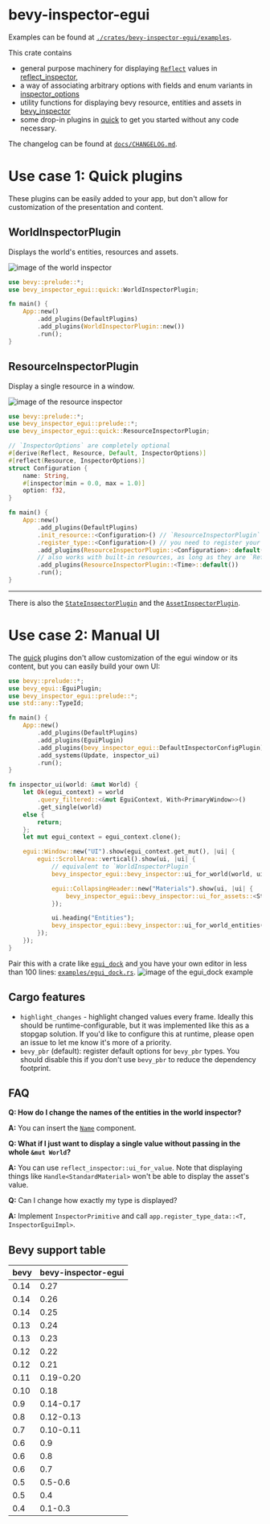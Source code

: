 # bevy-inspector-egui

Examples can be found at [`./crates/bevy-inspector-egui/examples`](./crates/bevy-inspector-egui/examples/).

This crate contains

- general purpose machinery for displaying [`Reflect`](bevy_reflect::Reflect) values in [reflect_inspector],
- a way of associating arbitrary options with fields and enum variants in [inspector_options]
- utility functions for displaying bevy resource, entities and assets in [bevy_inspector]
- some drop-in plugins in [quick] to get you started without any code necessary.

The changelog can be found at [`docs/CHANGELOG.md`](./docs/CHANGELOG.md).

# Use case 1: Quick plugins

These plugins can be easily added to your app, but don't allow for customization of the presentation and content.

## WorldInspectorPlugin

Displays the world's entities, resources and assets.

![image of the world inspector](https://raw.githubusercontent.com/jakobhellermann/bevy-inspector-egui/main/docs/images/world_inspector.png)

```rust
use bevy::prelude::*;
use bevy_inspector_egui::quick::WorldInspectorPlugin;

fn main() {
    App::new()
        .add_plugins(DefaultPlugins)
        .add_plugins(WorldInspectorPlugin::new())
        .run();
}
```

## ResourceInspectorPlugin

Display a single resource in a window.

![image of the resource inspector](https://raw.githubusercontent.com/jakobhellermann/bevy-inspector-egui/main/docs/images/resource_inspector.png)

```rust
use bevy::prelude::*;
use bevy_inspector_egui::prelude::*;
use bevy_inspector_egui::quick::ResourceInspectorPlugin;

// `InspectorOptions` are completely optional
#[derive(Reflect, Resource, Default, InspectorOptions)]
#[reflect(Resource, InspectorOptions)]
struct Configuration {
    name: String,
    #[inspector(min = 0.0, max = 1.0)]
    option: f32,
}

fn main() {
    App::new()
        .add_plugins(DefaultPlugins)
        .init_resource::<Configuration>() // `ResourceInspectorPlugin` won't initialize the resource
        .register_type::<Configuration>() // you need to register your type to display it
        .add_plugins(ResourceInspectorPlugin::<Configuration>::default())
        // also works with built-in resources, as long as they are `Reflect`
        .add_plugins(ResourceInspectorPlugin::<Time>::default())
        .run();
}
```

<hr>

There is also the [`StateInspectorPlugin`](quick::StateInspectorPlugin) and the [`AssetInspectorPlugin`](quick::AssetInspectorPlugin).

# Use case 2: Manual UI

The [quick] plugins don't allow customization of the egui window or its content, but you can easily build your own UI:

```rust
use bevy::prelude::*;
use bevy_egui::EguiPlugin;
use bevy_inspector_egui::prelude::*;
use std::any::TypeId;

fn main() {
    App::new()
        .add_plugins(DefaultPlugins)
        .add_plugins(EguiPlugin)
        .add_plugins(bevy_inspector_egui::DefaultInspectorConfigPlugin) // adds default options and `InspectorEguiImpl`s
        .add_systems(Update, inspector_ui)
        .run();
}

fn inspector_ui(world: &mut World) {
    let Ok(egui_context) = world
        .query_filtered::<&mut EguiContext, With<PrimaryWindow>>()
        .get_single(world)
    else {
        return;
    };
    let mut egui_context = egui_context.clone();

    egui::Window::new("UI").show(egui_context.get_mut(), |ui| {
        egui::ScrollArea::vertical().show(ui, |ui| {
            // equivalent to `WorldInspectorPlugin`
            bevy_inspector_egui::bevy_inspector::ui_for_world(world, ui);

            egui::CollapsingHeader::new("Materials").show(ui, |ui| {
                bevy_inspector_egui::bevy_inspector::ui_for_assets::<StandardMaterial>(world, ui);
            });

            ui.heading("Entities");
            bevy_inspector_egui::bevy_inspector::ui_for_world_entities(world, ui);
        });
    });
}
```

Pair this with a crate like [`egui_dock`](https://docs.rs/egui_dock/latest/egui_dock/) and you have your own editor in less than 100 lines: [`examples/egui_dock.rs`](https://github.com/jakobhellermann/bevy-inspector-egui/blob/main/crates/bevy-inspector-egui/examples/integrations/egui_dock.rs).
![image of the egui_dock example](https://raw.githubusercontent.com/jakobhellermann/bevy-inspector-egui/main/docs/images/egui_dock.png)

## Cargo features

- `highlight_changes` - highlight changed values every frame.
  Ideally this should be runtime-configurable, but it was implemented like this as a stopgap solution. If you'd like to configure this at runtime, please open an issue to let me know it's more of a priority.
- `bevy_pbr` (default): register default options for `bevy_pbr` types. You should disable this if you don't use `bevy_pbr` to reduce the dependency footprint.

## FAQ

**Q: How do I change the names of the entities in the world inspector?**

**A:** You can insert the [`Name`](https://docs.rs/bevy_core/latest/bevy_core/struct.Name.html) component.

**Q: What if I just want to display a single value without passing in the whole `&mut World`?**

**A:** You can use `reflect_inspector::ui_for_value`. Note that displaying things like `Handle<StandardMaterial>` won't be able to display the asset's value.

**Q:** Can I change how exactly my type is displayed?

**A:** Implement `InspectorPrimitive` and call `app.register_type_data::<T, InspectorEguiImpl>`.

[reflect_inspector]: https://docs.rs/bevy-inspector-egui/latest/bevy_inspector_egui/reflect_inspector
[inspector_options]: https://docs.rs/bevy-inspector-egui/latest/bevy_inspector_egui/inspector_options
[quick]: https://docs.rs/bevy-inspector-egui/latest/bevy_inspector_egui/quick
[bevy_inspector]: https://docs.rs/bevy-inspector-egui/latest/bevy_inspector_egui/bevy_inspector

## Bevy support table

| bevy | bevy-inspector-egui |
| ---- | ------------------- |
| 0.14 | 0.27                |
| 0.14 | 0.26                |
| 0.14 | 0.25                |
| 0.13 | 0.24                |
| 0.13 | 0.23                |
| 0.12 | 0.22                |
| 0.12 | 0.21                |
| 0.11 | 0.19-0.20           |
| 0.10 | 0.18                |
| 0.9  | 0.14-0.17           |
| 0.8  | 0.12-0.13           |
| 0.7  | 0.10-0.11           |
| 0.6  | 0.9                 |
| 0.6  | 0.8                 |
| 0.6  | 0.7                 |
| 0.5  | 0.5-0.6             |
| 0.5  | 0.4                 |
| 0.4  | 0.1-0.3             |
